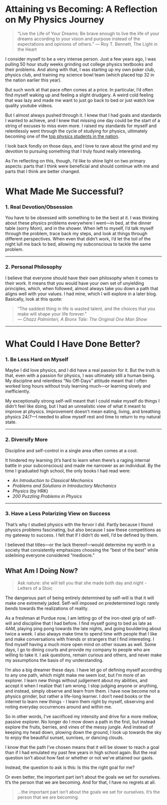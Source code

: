 # Attaining vs Becoming: A Reflection on My Physics Journey
> “Live the Life of Your Dreams: Be brave enough to live the life of your dreams according to your vision and purpose instead of the expectations and opinions of others.”
― Roy T. Bennett, The Light in the Heart


I consider myself to be a very intense person. Just a few years ago, I was pulling 50 hour study weeks grinding out college physics textbooks and their problems. And along with that, I was starting up my own poker club, physics club, and training my science bowl team (which placed top 32 in the nation earlier this year).

But such work at that pace often comes at a price. In particular, I’d often find myself waking up and feeling a slight drudgery. A weird cold feeling that was lazy and made me want to just go back to bed or just watch low quality youtube videos.

But I almost always pushed through it. I knew that I had goals and standards I wanted to achieve, and I knew that missing one day could be the start of a string of excuses to miss even more. I raised my standards for myself and relentlessly went through the cycle of studying for physics, ultimately becoming one of the [top physics students in the nation](https://yliu-101.github.io/).

I look back fondly on those days, and I love to rave about the grind and my devotion to pursuing something that I truly found really interesting. 

As I’m reflecting on this, though, I’d like to shine light on two primary aspects: parts that I think were beneficial and should continue with me and parts that I think are better changed. 

# What Made Me Successful?

### **1. Real Devotion/Obsession**
You have to be obsessed with something to be the best at it. I was thinking about these physics problems everywhere I went—in bed, at the dinner table (sorry Mom), and in the shower. When left to myself, I’d talk myself through the problem, trace back my steps, and look at things through different perspectives. When even that didn’t work, I’d let the toil of the night lull me back to bed, allowing my subconscious to tackle the same problem.

---

### **2. Personal Philosophy**
I believe that everyone should have their own philosophy when it comes to their work. It means that you would have your own set of unyielding principles, which, when followed, almost always take you down a path that aligns well with your values. I had mine, which I will explore in a later blog. Basically, look at this quote:  

> “The saddest thing in life is wasted talent, and the choices that you make will shape your life forever.”  
> ― *Chazz Palminteri, A Bronx Tale: The Original One Man Show*

---

# What Could I Have Done Better?

### **1. Be Less Hard on Myself**
Maybe I did love physics, and I did have a real passion for it. But the truth is that, even with a passion for physics, I was ultimately still a human being. My discipline and relentless “No Off-Days” attitude meant that I often worked long hours without truly learning much—or learning slowly and inefficiently.  

My exceptionally strong self-will meant that I could make myself do things I didn’t feel like doing, but I had an unrealistic view of what it meant to improve at physics. Improvement doesn’t mean eating, living, and breathing physics 24/7—I needed to allow myself rest and time to return to my natural state.

---

### **2. Diversify More**
Discipline and self-control in a single area often comes at a cost.

It hindered my learning (it’s hard to learn when there’s a raging internal battle in your subconscious) and made me narrower as an individual. By the time I graduated high school, the only books I had read were:  
- *An Introduction to Classical Mechanics*  
- *Problems and Solutions in Introductory Mechanics*  
- *Physics* (by HRK)  
- *200 Puzzling Problems in Physics*

---

### **3. Have a Less Polarizing View on Success**
That’s why I studied physics with the fervor I did. Partly because I found physics problems fascinating, but also because I saw these competitions as my gateway to success. I felt that if I didn’t do well, I’d be defined by them.  

I believed that titles—or the lack thereof—would determine my worth in a society that consistently emphasizes choosing the “best of the best” while sidelining everyone considered “mediocre.”
## What Am I Doing Now?
> Ask nature: she will tell you that she made both day and night - Letters of a Stoic

The dangerous part of being entirely determined by self-will is that it will make one extremely jaded. Self-will imposed on predetermined logic rarely bends towards the realizations of reality.

As a freshman at Purdue now, I am letting go of the iron-steel grip of self-will and discipline that I had before. I find myself going to bed as late as 4AM, playing ping pong towards the late nights, and going bouldering about twice a week. I also always make time to spend time with people that I like and make conversations with friends or strangers that I find interesting.
I find myself having a much more open mind on other issues as well. Some days, I go to dining courts and provide my company to people who are willing to take it. I ask questions, remain curious and others, and never make my assumptions the basis of my understanding.

I’m also a big dreamer these days. I have let go of defining myself according to any one path, which might make me seem lost, but I’m more of an explorer. I learn new things without judgement about my abilities, and accept it when I realize that I am wrong. I stop judging anyone or anything, and instead, simply observe and learn from them. I have now become not a physics grinder, but rather a life-long learner. I don’t need books or the internet to learn new things - I learn them right by myself, observing and noting everyday occurrences around and within me.

So in other words, I’ve sacrificed my intensity and drive for a more mellow, passive explorer. No longer do I mow down a path in the first, but instead explore the fruits, berries, and vines of the messy jungle. And instead of keeping my head down, plowing down the ground, I look up towards the sky to enjoy the beautiful sunset, sunrises, or dancing clouds.

I know that the path I’ve chosen means that it will be slower to reach a goal than if I had emulated my past few years in high school again. But the real question isn’t about how fast or whether or not we’ve attained our gaols. 

Instead, the question to ask is this: Is this the right goal for me?

Or even better, the important part isn’t about the goals we set for ourselves. It’s the person that we are becoming. And for that, I have no regrets at all.

> …the important part isn’t about the goals we set for ourselves. It’s the person that we are becoming. 
